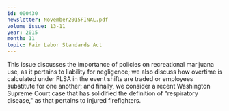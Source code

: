 ```yaml
---
id: 000430
newsletter: November2015FINAL.pdf
volume_issue: 13-11
year: 2015
month: 11
topic: Fair Labor Standards Act
---
```


This issue discusses the importance of policies on recreational marijuana use, as it pertains to liability for negligence; we also discuss how overtime is calculated under FLSA in the event shifts are traded or employees substitute for one another; and finally, we consider a recent Washington Supreme Court case that has solidified the definition of "respiratory disease," as that pertains to injured firefighters.